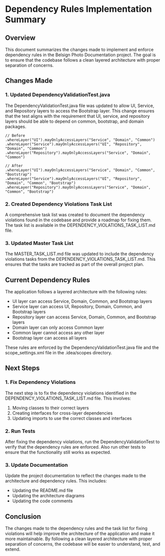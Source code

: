 # Dependency Rules Implementation Summary

## Overview

This document summarizes the changes made to implement and enforce dependency rules in the Belsign Photo Documentation project. The goal is to ensure that the codebase follows a clean layered architecture with proper separation of concerns.

## Changes Made

### 1. Updated DependencyValidationTest.java

The DependencyValidationTest.java file was updated to allow UI, Service, and Repository layers to access the Bootstrap layer. This change ensures that the test aligns with the requirement that UI, service, and repository layers should be able to depend on common, bootstrap, and domain packages.

```
// Before
.whereLayer("UI").mayOnlyAccessLayers("Service", "Domain", "Common")
.whereLayer("Service").mayOnlyAccessLayers("UI", "Repository", "Domain", "Common")
.whereLayer("Repository").mayOnlyAccessLayers("Service", "Domain", "Common")

// After
.whereLayer("UI").mayOnlyAccessLayers("Service", "Domain", "Common", "Bootstrap")
.whereLayer("Service").mayOnlyAccessLayers("UI", "Repository", "Domain", "Common", "Bootstrap")
.whereLayer("Repository").mayOnlyAccessLayers("Service", "Domain", "Common", "Bootstrap")
```

### 2. Created Dependency Violations Task List

A comprehensive task list was created to document the dependency violations found in the codebase and provide a roadmap for fixing them. The task list is available in the DEPENDENCY_VIOLATIONS_TASK_LIST.md file.

### 3. Updated Master Task List

The MASTER_TASK_LIST.md file was updated to include the dependency violations tasks from the DEPENDENCY_VIOLATIONS_TASK_LIST.md. This ensures that the tasks are tracked as part of the overall project plan.

## Current Dependency Rules

The application follows a layered architecture with the following rules:
- UI layer can access Service, Domain, Common, and Bootstrap layers
- Service layer can access UI, Repository, Domain, Common, and Bootstrap layers
- Repository layer can access Service, Domain, Common, and Bootstrap layers
- Domain layer can only access Common layer
- Common layer cannot access any other layer
- Bootstrap layer can access all layers

These rules are enforced by the DependencyValidationTest.java file and the scope_settings.xml file in the .idea/scopes directory.

## Next Steps

### 1. Fix Dependency Violations

The next step is to fix the dependency violations identified in the DEPENDENCY_VIOLATIONS_TASK_LIST.md file. This involves:

1. Moving classes to their correct layers
2. Creating interfaces for cross-layer dependencies
3. Updating imports to use the correct classes and interfaces

### 2. Run Tests

After fixing the dependency violations, run the DependencyValidationTest to verify that the dependency rules are enforced. Also run other tests to ensure that the functionality still works as expected.

### 3. Update Documentation

Update the project documentation to reflect the changes made to the architecture and dependency rules. This includes:

- Updating the README.md file
- Updating the architecture diagrams
- Updating the code comments

## Conclusion

The changes made to the dependency rules and the task list for fixing violations will help improve the architecture of the application and make it more maintainable. By following a clean layered architecture with proper separation of concerns, the codebase will be easier to understand, test, and extend.
